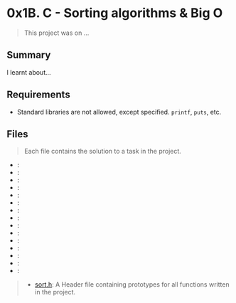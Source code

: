 # 0x1B. C - Sorting algorithms & Big O

> This project was on ...

## Summary

I learnt about...

## Requirements

- Standard libraries are not allowed, except specified. `printf`, `puts`, etc.

## Files

> Each file contains the solution to a task in the project.

- []():
- []():
- []():
- []():
- []():
- []():
- []():
- []():
- []():
- []():
- []():
- []():
- []():
- []():
- []():

> - [sort.h](): A Header file containing prototypes for all functions written in the project.
